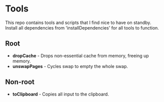 # Tools
This repo contains tools and scripts that I find nice to have on standby. Install all dependencies from 'installDependencies' for all tools to function.

## Root
* **dropCache** - Drops non-essential cache from memory, freeing up memory.
* **unswapPages** - Cycles swap to empty the whole swap.

## Non-root
* **toClipboard** - Copies all input to the clipboard.

